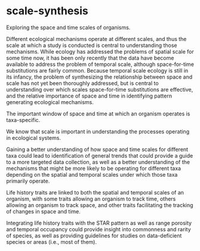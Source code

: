# scale-synthesis
Exploring the space and time scales of organisms.

Different ecological mechanisms operate at different scales, and thus the scale at which a study is conducted is central to understanding those mechanisms.  While ecology has addressed the problems of spatial scale for some time now, it has been only recently that the data have become available to address the problem of temporal scale, although space-for-time substitutions are fairly common.  Because temporal scale ecology is still in its infancy, the problem of synthesizing the relationship between space and scale has not yet been thoroughly addressed, but is central to understanding over which scales space-for-time substitutions are effective, and the relative importance of space and time in identifying pattern generating ecological mechanisms.

The important window of space and time at which an organism operates is taxa-specific.

We know that scale is important in understanding the processes operating in ecological systems.

Gaining a better understanding of how space and time scales for different taxa could lead to identification of general trends that could provide a guide to a more targeted data collection, as well as a better understanding of the mechanisms that might be more likely to be operating for different taxa depending on the spatial and temporal scales under which those taxa primarily operate.

Life history traits are linked to both the spatial and temporal scales of an organism, with some traits allowing an organism to track time, others allowing an organism to track space, and other traits facilitating the tracking of changes in space and time.

Integrating life history traits with the STAR pattern as well as range porosity and temporal occupancy could provide insight into commonness and rarity of species, as well as providing guidelines for studies on data-deficient species or areas (i.e., most of them).